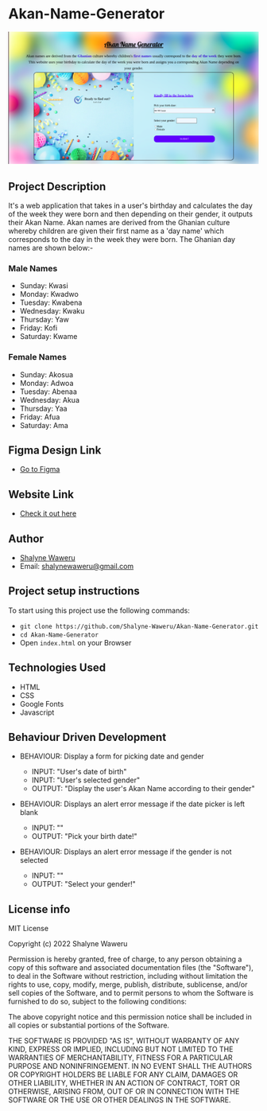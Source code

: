 # Akan-Name-Generator
![](images/akan-generator-website.png)

## Project Description
It's a web application that takes in a user's birthday and calculates the day of the week they were born and then depending on their gender, it outputs their Akan Name. Akan names are derived from the Ghanian culture whereby children are given their first name as a 'day name' which corresponds to the day in the week they were born. The Ghanian day names are shown below:-

### Male Names
- Sunday: Kwasi
- Monday: Kwadwo
- Tuesday: Kwabena
- Wednesday: Kwaku
- Thursday:  Yaw
- Friday: Kofi
- Saturday: Kwame

### Female Names
- Sunday: Akosua
- Monday: Adwoa
- Tuesday: Abenaa
- Wednesday: Akua
- Thursday:  Yaa
- Friday: Afua
- Saturday: Ama

## Figma Design Link
- [Go to Figma](https://www.figma.com/file/xUCLYXtYLbvf91j2kdOTJ4/Akan-Name-Generator?node-id=0%3A1)

## Website Link
- [Check it out here](https://shalyne-waweru.github.io/Akan-Name-Generator/)

## Author
- [Shalyne Waweru](https://github.com/Shalyne-Waweru)
- Email: shalynewaweru@gmail.com

## Project setup instructions
To start using this project use the following commands:

- `git clone https://github.com/Shalyne-Waweru/Akan-Name-Generator.git`
- `cd Akan-Name-Generator`
-  Open `index.html` on your Browser

## Technologies Used
- HTML
- CSS
- Google Fonts
- Javascript

## Behaviour Driven Development
+ BEHAVIOUR: Display a form for picking date and gender
    * INPUT: "User's date of birth"
    * INPUT: "User's selected gender"
    * OUTPUT: "Display the user's Akan Name according to their gender"
    
 + BEHAVIOUR: Displays an alert error message if the date picker is left blank
    * INPUT: ""
    * OUTPUT: "Pick your birth date!"

 + BEHAVIOUR: Displays an alert error message if the gender is not selected
    * INPUT: ""
    * OUTPUT: "Select your gender!"

## License info
MIT License

Copyright (c) 2022 Shalyne Waweru

Permission is hereby granted, free of charge, to any person obtaining a copy
of this software and associated documentation files (the "Software"), to deal
in the Software without restriction, including without limitation the rights
to use, copy, modify, merge, publish, distribute, sublicense, and/or sell
copies of the Software, and to permit persons to whom the Software is
furnished to do so, subject to the following conditions:

The above copyright notice and this permission notice shall be included in all
copies or substantial portions of the Software.

THE SOFTWARE IS PROVIDED "AS IS", WITHOUT WARRANTY OF ANY KIND, EXPRESS OR
IMPLIED, INCLUDING BUT NOT LIMITED TO THE WARRANTIES OF MERCHANTABILITY,
FITNESS FOR A PARTICULAR PURPOSE AND NONINFRINGEMENT. IN NO EVENT SHALL THE
AUTHORS OR COPYRIGHT HOLDERS BE LIABLE FOR ANY CLAIM, DAMAGES OR OTHER
LIABILITY, WHETHER IN AN ACTION OF CONTRACT, TORT OR OTHERWISE, ARISING FROM,
OUT OF OR IN CONNECTION WITH THE SOFTWARE OR THE USE OR OTHER DEALINGS IN THE
SOFTWARE.
